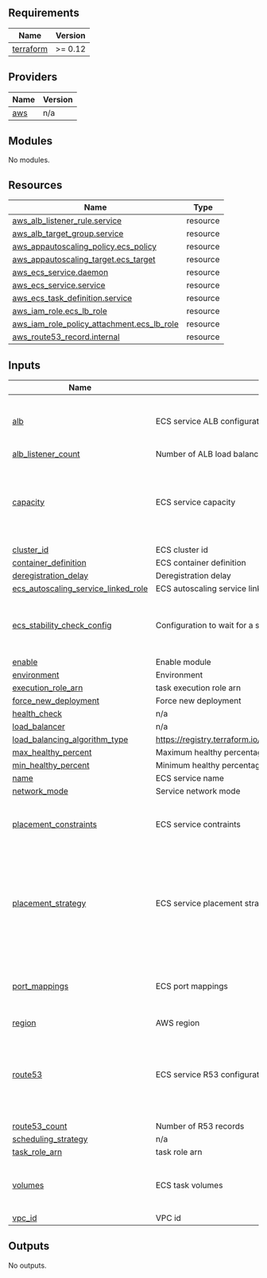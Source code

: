 ## Requirements

| Name | Version |
|------|---------|
| <a name="requirement_terraform"></a> [terraform](#requirement\_terraform) | >= 0.12 |

## Providers

| Name | Version |
|------|---------|
| <a name="provider_aws"></a> [aws](#provider\_aws) | n/a |

## Modules

No modules.

## Resources

| Name | Type |
|------|------|
| [aws_alb_listener_rule.service](https://registry.terraform.io/providers/hashicorp/aws/latest/docs/resources/alb_listener_rule) | resource |
| [aws_alb_target_group.service](https://registry.terraform.io/providers/hashicorp/aws/latest/docs/resources/alb_target_group) | resource |
| [aws_appautoscaling_policy.ecs_policy](https://registry.terraform.io/providers/hashicorp/aws/latest/docs/resources/appautoscaling_policy) | resource |
| [aws_appautoscaling_target.ecs_target](https://registry.terraform.io/providers/hashicorp/aws/latest/docs/resources/appautoscaling_target) | resource |
| [aws_ecs_service.daemon](https://registry.terraform.io/providers/hashicorp/aws/latest/docs/resources/ecs_service) | resource |
| [aws_ecs_service.service](https://registry.terraform.io/providers/hashicorp/aws/latest/docs/resources/ecs_service) | resource |
| [aws_ecs_task_definition.service](https://registry.terraform.io/providers/hashicorp/aws/latest/docs/resources/ecs_task_definition) | resource |
| [aws_iam_role.ecs_lb_role](https://registry.terraform.io/providers/hashicorp/aws/latest/docs/resources/iam_role) | resource |
| [aws_iam_role_policy_attachment.ecs_lb_role](https://registry.terraform.io/providers/hashicorp/aws/latest/docs/resources/iam_role_policy_attachment) | resource |
| [aws_route53_record.internal](https://registry.terraform.io/providers/hashicorp/aws/latest/docs/resources/route53_record) | resource |

## Inputs

| Name | Description | Type | Default | Required |
|------|-------------|------|---------|:--------:|
| <a name="input_alb"></a> [alb](#input\_alb) | ECS service ALB configuration | <pre>list(object({<br>    pattern      = string<br>    listener_arn = string<br>  }))</pre> | `[]` | no |
| <a name="input_alb_listener_count"></a> [alb\_listener\_count](#input\_alb\_listener\_count) | Number of ALB load balancers | `number` | `0` | no |
| <a name="input_capacity"></a> [capacity](#input\_capacity) | ECS service capacity | <pre>object({<br>    min            = number<br>    max            = number<br>    desired        = number<br>    enable_scaling = bool<br>    target_value   = number<br>  })</pre> | n/a | yes |
| <a name="input_cluster_id"></a> [cluster\_id](#input\_cluster\_id) | ECS cluster id | `string` | n/a | yes |
| <a name="input_container_definition"></a> [container\_definition](#input\_container\_definition) | ECS container definition | `string` | n/a | yes |
| <a name="input_deregistration_delay"></a> [deregistration\_delay](#input\_deregistration\_delay) | Deregistration delay | `number` | `60` | no |
| <a name="input_ecs_autoscaling_service_linked_role"></a> [ecs\_autoscaling\_service\_linked\_role](#input\_ecs\_autoscaling\_service\_linked\_role) | ECS autoscaling service linked role | `string` | `""` | no |
| <a name="input_ecs_stability_check_config"></a> [ecs\_stability\_check\_config](#input\_ecs\_stability\_check\_config) | Configuration to wait for a service to be stable | <pre>object({<br>    role     = string<br>    timeout  = number<br>    interval = number<br>  })</pre> | n/a | yes |
| <a name="input_enable"></a> [enable](#input\_enable) | Enable module | `bool` | `true` | no |
| <a name="input_environment"></a> [environment](#input\_environment) | Environment | `string` | n/a | yes |
| <a name="input_execution_role_arn"></a> [execution\_role\_arn](#input\_execution\_role\_arn) | task execution role arn | `string` | `null` | no |
| <a name="input_force_new_deployment"></a> [force\_new\_deployment](#input\_force\_new\_deployment) | Force new deployment | `bool` | `false` | no |
| <a name="input_health_check"></a> [health\_check](#input\_health\_check) | n/a | `map(string)` | `{}` | no |
| <a name="input_load_balancer"></a> [load\_balancer](#input\_load\_balancer) | n/a | `string` | `""` | no |
| <a name="input_load_balancing_algorithm_type"></a> [load\_balancing\_algorithm\_type](#input\_load\_balancing\_algorithm\_type) | https://registry.terraform.io/providers/hashicorp/aws/latest/docs/resources/lb_target_group#load_balancing_algorithm_type | `string` | `"least_outstanding_requests"` | no |
| <a name="input_max_healthy_percent"></a> [max\_healthy\_percent](#input\_max\_healthy\_percent) | Maximum healthy percentage | `number` | `null` | no |
| <a name="input_min_healthy_percent"></a> [min\_healthy\_percent](#input\_min\_healthy\_percent) | Minimum healthy percentage | `number` | `null` | no |
| <a name="input_name"></a> [name](#input\_name) | ECS service name | `string` | n/a | yes |
| <a name="input_network_mode"></a> [network\_mode](#input\_network\_mode) | Service network mode | `string` | `"bridge"` | no |
| <a name="input_placement_constraints"></a> [placement\_constraints](#input\_placement\_constraints) | ECS service contraints | <pre>list(object({<br>    type       = string<br>    expression = string<br>  }))</pre> | `[]` | no |
| <a name="input_placement_strategy"></a> [placement\_strategy](#input\_placement\_strategy) | ECS service placement strategy | <pre>list(object({<br>    field = string<br>    type  = string<br>  }))</pre> | <pre>[<br>  {<br>    "field": "attribute:ecs.availability-zone",<br>    "type": "spread"<br>  },<br>  {<br>    "field": "memory",<br>    "type": "binpack"<br>  }<br>]</pre> | no |
| <a name="input_port_mappings"></a> [port\_mappings](#input\_port\_mappings) | ECS port mappings | <pre>list(object({<br>    hostPort      = number<br>    containerPort = number<br>    protocol      = string<br>  }))</pre> | `[]` | no |
| <a name="input_region"></a> [region](#input\_region) | AWS region | `string` | n/a | yes |
| <a name="input_route53"></a> [route53](#input\_route53) | ECS service R53 configuration | <pre>list(object({<br>    zone_id                = string<br>    name                   = string<br>    type                   = string<br>    alias_name             = string<br>    alias_zone_id          = string<br>    evaluate_target_health = bool<br>  }))</pre> | `[]` | no |
| <a name="input_route53_count"></a> [route53\_count](#input\_route53\_count) | Number of R53 records | `number` | `0` | no |
| <a name="input_scheduling_strategy"></a> [scheduling\_strategy](#input\_scheduling\_strategy) | n/a | `string` | `"REPLICA"` | no |
| <a name="input_task_role_arn"></a> [task\_role\_arn](#input\_task\_role\_arn) | task role arn | `string` | n/a | yes |
| <a name="input_volumes"></a> [volumes](#input\_volumes) | ECS task volumes | <pre>list(object({<br>    name      = string<br>    host_path = string<br>  }))</pre> | `[]` | no |
| <a name="input_vpc_id"></a> [vpc\_id](#input\_vpc\_id) | VPC id | `string` | n/a | yes |

## Outputs

No outputs.

